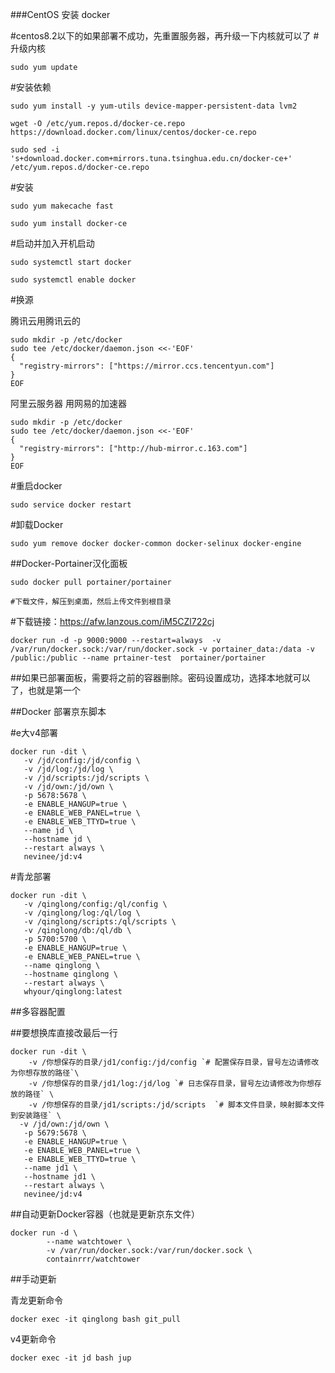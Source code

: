 ###CentOS 安装 docker

#centos8.2以下的如果部署不成功，先重置服务器，再升级一下内核就可以了
#升级内核
```
sudo yum update
```
#安装依赖
```
sudo yum install -y yum-utils device-mapper-persistent-data lvm2

wget -O /etc/yum.repos.d/docker-ce.repo https://download.docker.com/linux/centos/docker-ce.repo

sudo sed -i 's+download.docker.com+mirrors.tuna.tsinghua.edu.cn/docker-ce+' /etc/yum.repos.d/docker-ce.repo
```
#安装
```
sudo yum makecache fast

sudo yum install docker-ce
```
#启动并加入开机启动
```
sudo systemctl start docker

sudo systemctl enable docker
```
#换源

腾讯云用腾讯云的
```
sudo mkdir -p /etc/docker
sudo tee /etc/docker/daemon.json <<-'EOF'
{
  "registry-mirrors": ["https://mirror.ccs.tencentyun.com"]
}
EOF
```
阿里云服务器 用网易的加速器
```
sudo mkdir -p /etc/docker
sudo tee /etc/docker/daemon.json <<-'EOF'
{
  "registry-mirrors": ["http://hub-mirror.c.163.com"]
}
EOF
```
#重启docker
```
sudo service docker restart
```
#卸载Docker
```
sudo yum remove docker docker-common docker-selinux docker-engine
```
##Docker-Portainer汉化面板
```
sudo docker pull portainer/portainer
```
```
#下载文件，解压到桌面，然后上传文件到根目录
```
#下载链接：https://afw.lanzous.com/iM5CZl722cj
```
docker run -d -p 9000:9000 --restart=always  -v /var/run/docker.sock:/var/run/docker.sock -v portainer_data:/data -v /public:/public --name prtainer-test  portainer/portainer
```
##如果已部署面板，需要将之前的容器删除。密码设置成功，选择本地就可以了，也就是第一个

##Docker 部署京东脚本

#e大v4部署
```
docker run -dit \
   -v /jd/config:/jd/config \
   -v /jd/log:/jd/log \
   -v /jd/scripts:/jd/scripts \
   -v /jd/own:/jd/own \
   -p 5678:5678 \
   -e ENABLE_HANGUP=true \
   -e ENABLE_WEB_PANEL=true \
   -e ENABLE_WEB_TTYD=true \
   --name jd \
   --hostname jd \
   --restart always \
   nevinee/jd:v4
```
#青龙部署
```
docker run -dit \
   -v /qinglong/config:/ql/config \
   -v /qinglong/log:/ql/log \
   -v /qinglong/scripts:/ql/scripts \
   -v /qinglong/db:/ql/db \
   -p 5700:5700 \
   -e ENABLE_HANGUP=true \
   -e ENABLE_WEB_PANEL=true \
   --name qinglong \
   --hostname qinglong \
   --restart always \
   whyour/qinglong:latest
```

##多容器配置

##要想换库直接改最后一行
```
docker run -dit \
	-v /你想保存的目录/jd1/config:/jd/config `# 配置保存目录，冒号左边请修改为你想存放的路径`\
	-v /你想保存的目录/jd1/log:/jd/log `# 日志保存目录，冒号左边请修改为你想存放的路径` \
	-v /你想保存的目录/jd1/scripts:/jd/scripts  `# 脚本文件目录，映射脚本文件到安装路径` \
  -v /jd/own:/jd/own \
   -p 5679:5678 \
   -e ENABLE_HANGUP=true \
   -e ENABLE_WEB_PANEL=true \
   -e ENABLE_WEB_TTYD=true \
   --name jd1 \
   --hostname jd1 \
   --restart always \
   nevinee/jd:v4
```

##自动更新Docker容器（也就是更新京东文件）
```
docker run -d \
        --name watchtower \
        -v /var/run/docker.sock:/var/run/docker.sock \
        containrrr/watchtower
```
##手动更新

青龙更新命令
```
docker exec -it qinglong bash git_pull
```
v4更新命令
```
docker exec -it jd bash jup
```
